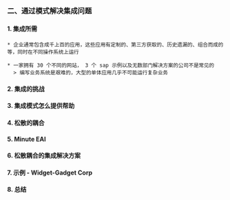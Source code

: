 ### 二、通过模式解决集成问题

#### 1. 集成所需

```wiki
* 企业通常包含成千上百的应用，这些应用有定制的、第三方获取的、历史遗漏的、组合而成的等，同时在不同操作系统上运行

* 一家拥有 30 个不同的网站， 3 个 sap 示例以及无数部门解决方案的公司不是常见的
  > 编写业务系统是艰难的，大型的单体应用几乎不可能运行复杂业务
```

#### 2. 集成的挑战

#### 3. 集成模式怎么提供帮助

#### 4. 松散的耦合

#### 5. Minute EAI

#### 6. 松散耦合的集成解决方案

#### 7. 示例 - Widget-Gadget Corp

#### 8. 总结





